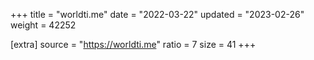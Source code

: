 +++
title = "worldti.me"
date = "2022-03-22"
updated = "2023-02-26"
weight = 42252

[extra]
source = "https://worldti.me"
ratio = 7
size = 41
+++
